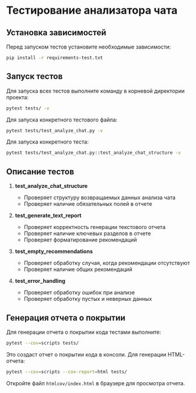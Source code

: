 # Тестирование анализатора чата

## Установка зависимостей

Перед запуском тестов установите необходимые зависимости:

```bash
pip install -r requirements-test.txt
```

## Запуск тестов

Для запуска всех тестов выполните команду в корневой директории проекта:

```bash
pytest tests/ -v
```

Для запуска конкретного тестового файла:

```bash
pytest tests/test_analyze_chat.py -v
```

Для запуска конкретного теста:

```bash
pytest tests/test_analyze_chat.py::test_analyze_chat_structure -v
```

## Описание тестов

1. **test_analyze_chat_structure**
   - Проверяет структуру возвращаемых данных анализа чата
   - Проверяет наличие обязательных полей в отчете

2. **test_generate_text_report**
   - Проверяет корректность генерации текстового отчета
   - Проверяет наличие ключевых разделов в отчете
   - Проверяет форматирование рекомендаций

3. **test_empty_recommendations**
   - Проверяет обработку случая, когда рекомендации отсутствуют
   - Проверяет наличие общих рекомендаций

4. **test_error_handling**
   - Проверяет обработку ошибок при анализе
   - Проверяет обработку пустых и неверных данных

## Генерация отчета о покрытии

Для генерации отчета о покрытии кода тестами выполните:

```bash
pytest --cov=scripts tests/
```

Это создаст отчет о покрытии кода в консоли. Для генерации HTML-отчета:

```bash
pytest --cov=scripts --cov-report=html tests/
```

Откройте файл `htmlcov/index.html` в браузере для просмотра отчета.
